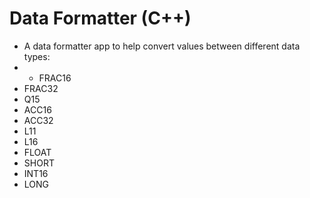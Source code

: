 # Data Formatter (C++)
- A data formatter app to help convert values between different data types:
- - FRAC16
- FRAC32
- Q15
- ACC16
- ACC32
- L11
- L16
- FLOAT
- SHORT
- INT16
- LONG
